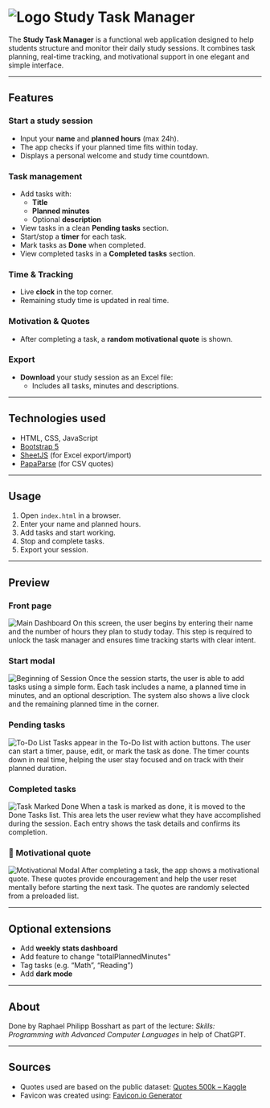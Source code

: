 # ![Logo](assets/images/logo.png) Study Task Manager

The **Study Task Manager** is a functional web application designed to help students structure and monitor their daily study sessions. It combines task planning, real-time tracking, and motivational support in one elegant and simple interface.

---

## Features

### Start a study session
- Input your **name** and **planned hours** (max 24h).
- The app checks if your planned time fits within today.
- Displays a personal welcome and study time countdown.

### Task management
- Add tasks with:
  - **Title**
  - **Planned minutes**
  - Optional **description**
- View tasks in a clean **Pending tasks** section.
- Start/stop a **timer** for each task.
- Mark tasks as **Done** when completed.
- View completed tasks in a **Completed tasks** section.

### Time & Tracking
- Live **clock** in the top corner.
- Remaining study time is updated in real time.

### Motivation & Quotes
- After completing a task, a **random motivational quote** is shown.

### Export
- **Download** your study session as an Excel file:
  - Includes all tasks, minutes and descriptions.
---

## Technologies used

- HTML, CSS, JavaScript
- [Bootstrap 5](https://getbootstrap.com/)
- [SheetJS](https://sheetjs.com/) (for Excel export/import)
- [PapaParse](https://www.papaparse.com/) (for CSV quotes)

---

## Usage

1. Open `index.html` in a browser.
2. Enter your name and planned hours.
3. Add tasks and start working.
4. Stop and complete tasks.
5. Export your session.

---

## Preview

### Front page
![Main Dashboard](assets/preview/frontpage.png)
On this screen, the user begins by entering their name and the number of hours they plan to study today. This step is required to unlock the task manager and ensures time tracking starts with clear intent.

### Start modal
![Beginning of Session](assets/preview/beginning.png)
Once the session starts, the user is able to add tasks using a simple form. Each task includes a name, a planned time in minutes, and an optional description. The system also shows a live clock and the remaining planned time in the corner.

### Pending tasks
![To-Do List](assets/preview/todo.png)
Tasks appear in the To-Do list with action buttons. The user can start a timer, pause, edit, or mark the task as done. The timer counts down in real time, helping the user stay focused and on track with their planned duration.

### Completed tasks
![Task Marked Done](assets/preview/taskdone.png)
When a task is marked as done, it is moved to the Done Tasks list. This area lets the user review what they have accomplished during the session. Each entry shows the task details and confirms its completion.

### 💬 Motivational quote
![Motivational Modal](assets/preview/quote.png)
After completing a task, the app shows a motivational quote. These quotes provide encouragement and help the user reset mentally before starting the next task. The quotes are randomly selected from a preloaded list.

---

## Optional extensions

- Add **weekly stats dashboard**
- Add feature to change "totalPlannedMinutes"
- Tag tasks (e.g. “Math”, “Reading”)
- Add **dark mode**

---

## About

Done by Raphael Philipp Bosshart as part of the lecture: *Skills: Programming with Advanced Computer Languages* in help of ChatGPT. 

---

## Sources

- Quotes used are based on the public dataset: [Quotes 500k – Kaggle](https://www.kaggle.com/datasets/manann/quotes-500k)  
- Favicon was created using: [Favicon.io Generator](https://favicon.io/favicon-generator/)



